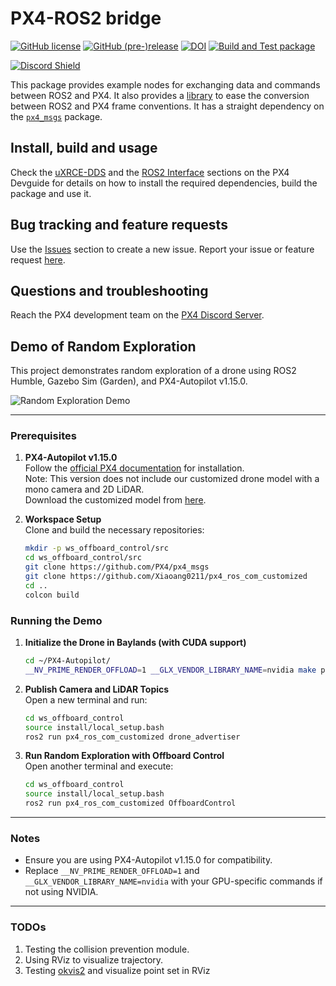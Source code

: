 # PX4-ROS2 bridge

[![GitHub license](https://img.shields.io/github/license/PX4/px4_ros_com.svg)](https://github.com/PX4/px4_ros_com/blob/master/LICENSE) [![GitHub (pre-)release](https://img.shields.io/github/release-pre/PX4/px4_ros_com.svg)](https://github.com/PX4/px4_ros_com/releases/tag/beta) [![DOI](https://zenodo.org/badge/142936318.svg)](https://zenodo.org/badge/latestdoi/142936318) [![Build and Test package](https://github.com/PX4/px4_ros_com/workflows/Build%20and%20Test%20package/badge.svg?branch=master)](https://github.com/PX4/px4_ros_com/actions)

[![Discord Shield](https://discordapp.com/api/guilds/1022170275984457759/widget.png?style=shield)](https://discord.gg/dronecode)

This package provides example nodes for exchanging data and commands between ROS2 and PX4.
It also provides a [library](./include/px4_ros_com/frame_transforms.h) to ease the conversion between ROS2 and PX4 frame conventions.
It has a straight dependency on the [`px4_msgs`](https://github.com/PX4/px4_msgs) package.

## Install, build and usage

Check the [uXRCE-DDS](https://docs.px4.io/main/en/middleware/uxrce_dds.html) and the [ROS2 Interface](https://docs.px4.io/main/en/ros/ros2_comm.html) sections on the PX4 Devguide for details on how to install the required dependencies, build the package and use it.

## Bug tracking and feature requests

Use the [Issues](https://github.com/PX4/px4_ros_com/issues) section to create a new issue. Report your issue or feature request [here](https://github.com/PX4/px4_ros_com/issues/new).

## Questions and troubleshooting

Reach the PX4 development team on the [PX4 Discord Server](https://discord.gg/dronecode).

## Demo of Random Exploration

This project demonstrates random exploration of a drone using ROS2 Humble, Gazebo Sim (Garden), and PX4-Autopilot v1.15.0.

![Random Exploration Demo](./demo/demo_random_explore.gif)

---

### Prerequisites

1. **PX4-Autopilot v1.15.0**  
   Follow the [official PX4 documentation](https://docs.px4.io/v1.15/en/ros2/user_guide.html) for installation.  
   Note: This version does not include our customized drone model with a mono camera and 2D LiDAR.  
   Download the customized model from [here](#).

2. **Workspace Setup**  
   Clone and build the necessary repositories:

   ```bash
   mkdir -p ws_offboard_control/src
   cd ws_offboard_control/src
   git clone https://github.com/PX4/px4_msgs
   git clone https://github.com/Xiaoang0211/px4_ros_com_customized
   cd ..
   colcon build
   ```

### Running the Demo

1. **Initialize the Drone in Baylands (with CUDA support)**

    ```bash
    cd ~/PX4-Autopilot/
    __NV_PRIME_RENDER_OFFLOAD=1 __GLX_VENDOR_LIBRARY_NAME=nvidia make px4_sitl gz_x500_cam_2dlidar_baylands
    ```

2. **Publish Camera and LiDAR Topics**  
   Open a new terminal and run:

    ```bash
    cd ws_offboard_control
    source install/local_setup.bash
    ros2 run px4_ros_com_customized drone_advertiser
    ```

3. **Run Random Exploration with Offboard Control**  
   Open another terminal and execute:

    ```bash
    cd ws_offboard_control
    source install/local_setup.bash
    ros2 run px4_ros_com_customized OffboardControl
    ```

---

### Notes

- Ensure you are using PX4-Autopilot v1.15.0 for compatibility.  
- Replace `__NV_PRIME_RENDER_OFFLOAD=1` and `__GLX_VENDOR_LIBRARY_NAME=nvidia` with your GPU-specific commands if not using NVIDIA.

---

### TODOs

1. Testing the collision prevention module.
2. Using RViz to visualize trajectory.
3. Testing [okvis2](https://github.com/smartroboticslab/okvis2) and visualize point set in RViz
